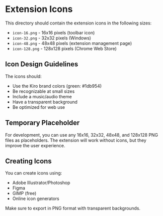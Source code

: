 # Extension Icons

This directory should contain the extension icons in the following sizes:

- `icon-16.png` - 16x16 pixels (toolbar icon)
- `icon-32.png` - 32x32 pixels (Windows)
- `icon-48.png` - 48x48 pixels (extension management page)
- `icon-128.png` - 128x128 pixels (Chrome Web Store)

## Icon Design Guidelines

The icons should:
- Use the Kiro brand colors (green: #1db954)
- Be recognizable at small sizes
- Include a music/audio theme
- Have a transparent background
- Be optimized for web use

## Temporary Placeholder

For development, you can use any 16x16, 32x32, 48x48, and 128x128 PNG files as placeholders.
The extension will work without icons, but they improve the user experience.

## Creating Icons

You can create icons using:
- Adobe Illustrator/Photoshop
- Figma
- GIMP (free)
- Online icon generators

Make sure to export in PNG format with transparent backgrounds.
